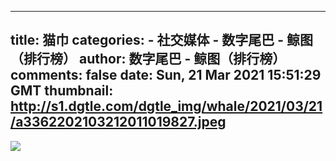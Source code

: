 
---
title: 猫巾
categories: 
    - 社交媒体
    - 数字尾巴 - 鲸图（排行榜）
author: 数字尾巴 - 鲸图（排行榜）
comments: false
date: Sun, 21 Mar 2021 15:51:29 GMT
thumbnail: http://s1.dgtle.com/dgtle_img/whale/2021/03/21/a3362202103212011019827.jpeg
---

<div>   
<img src="http://s1.dgtle.com/dgtle_img/whale/2021/03/21/a3362202103212011019827.jpeg" referrerpolicy="no-referrer">  
</div>
            
